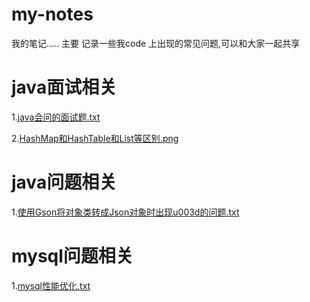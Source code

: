 # my-notes
我的笔记.....
主要 记录一些我code 上出现的常见问题,可以和大家一起共享



# java面试相关

1.<a href="https://github.com/Fancyiscrying/my-notes/blob/master/java会问的面试题.txt">java会问的面试题.txt</a>

2.<a href="https://github.com/Fancyiscrying/my-notes/blob/master/HashMap和HashTable和List等区别.png">HashMap和HashTable和List等区别.png</a>




# java问题相关

1.<a href="https://github.com/Fancyiscrying/my-notes/blob/master/使用Gson将对象类转成Json对象时出现u003d的问题.txt">使用Gson将对象类转成Json对象时出现u003d的问题.txt</a>



# mysql问题相关

1.<a href="https://github.com/Fancyiscrying/my-notes/blob/master/mysql性能优化.txt">mysql性能优化.txt</a>

